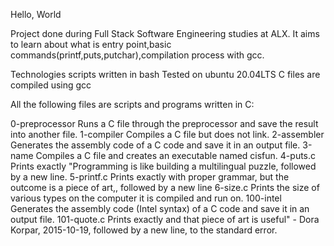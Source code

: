 Hello, World

Project done during Full Stack Software Engineering studies at ALX.
It aims to learn about what is entry point,basic commands(printf,puts,putchar),compilation process with gcc.

Technologies
scripts written in bash
Tested on ubuntu 20.04LTS
C files are compiled using gcc
 
All the following files are scripts and programs written in C:

0-preprocessor Runs a C file through the preprocessor and save the result into another file.
1-compiler  Compiles a C file but does not link.
2-assembler Generates the assembly code of a C code and save it in an output file.
3-name      Compiles a C file and creates an executable named cisfun.
4-puts.c    Prints exactly "Programming is like building a multilingual puzzle, followed by a new line.
5-printf.c  Prints exactly with proper grammar, but the outcome is a piece of art,, followed by a new line
6-size.c    Prints the size of various types on the computer it is compiled and run on.
100-intel   Generates the assembly code (Intel syntax) of a C code and save it in an output file.
101-quote.c Prints exactly and that piece of art is useful" - Dora Korpar, 2015-10-19, followed by a new line, to the standard error.
